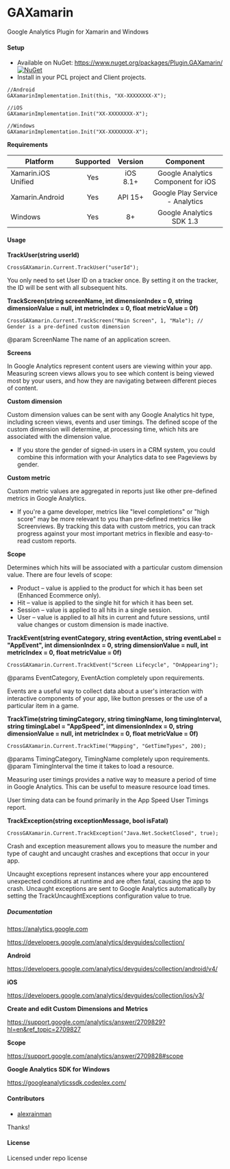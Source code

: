 # GAXamarin

Google Analytics Plugin for Xamarin and Windows

#### Setup
* Available on NuGet: https://www.nuget.org/packages/Plugin.GAXamarin/ [![NuGet](https://img.shields.io/nuget/v/Plugin.GAXamarin.svg?label=NuGet)](https://www.nuget.org/packages/Plugin.GAXamarin/)
* Install in your PCL project and Client projects.

```
//Android
GAXamarinImplementation.Init(this, "XX-XXXXXXXX-X");

//iOS
GAXamarinImplementation.Init("XX-XXXXXXXX-X");

//Windows
GAXamarinImplementation.Init("XX-XXXXXXXX-X");
```

**Requirements**

|Platform|Supported|Version|Component|
| ------------------- | :-----------: | :-----------: | :------------------: |
|Xamarin.iOS Unified|Yes|iOS 8.1+|Google Analytics Component for iOS|
|Xamarin.Android|Yes|API 15+|Google Play Service - Analytics|
|Windows|Yes|8+|Google Analytics SDK 1.3|

#### Usage

**TrackUser(string userId)**

```
CrossGAXamarin.Current.TrackUser("userId");
```

You only need to set User ID on a tracker once. By setting it on the tracker, the ID will be sent with all subsequent hits.

**TrackScreen(string screenName, int dimensionIndex = 0, string dimensionValue = null, int metricIndex = 0, float metricValue = 0f)**

```
CrossGAXamarin.Current.TrackScreen("Main Screen", 1, "Male"); // Gender is a pre-defined custom dimension
```

@param ScreenName The name of an application screen.
            
**Screens** 

In Google Analytics represent content users are viewing within your app. Measuring screen views allows you to see which content is being viewed most by your users, and how they are navigating between different pieces of content.

**Custom dimension** 

Custom dimension values can be sent with any Google Analytics hit type, including screen views, events and user timings. The defined scope of the custom dimension will determine, at processing time, which hits are associated with the dimension value.

* If you store the gender of signed-in users in a CRM system, you could combine this information with your Analytics data to see Pageviews by gender.

**Custom metric** 

Custom metric values are aggregated in reports just like other pre-defined metrics in Google Analytics.

* If you're a game developer, metrics like "level completions" or "high score" may be more relevant to you than pre-defined metrics like Screenviews. By tracking this data with custom metrics, you can track progress against your most important metrics in flexible and easy-to-read custom reports.

**Scope** 

Determines which hits will be associated with a particular custom dimension value. There are four levels of scope:

* Product – value is applied to the product for which it has been set (Enhanced Ecommerce only).
* Hit – value is applied to the single hit for which it has been set.
* Session – value is applied to all hits in a single session.
* User – value is applied to all hits in current and future sessions, until value changes or custom dimension is made inactive.

**TrackEvent(string eventCategory, string eventAction, string eventLabel = "AppEvent", int dimensionIndex = 0, string dimensionValue = null, int metricIndex = 0, float metricValue = 0f)**

```
CrossGAXamarin.Current.TrackEvent("Screen Lifecycle", "OnAppearing");
```

@params EventCategory, EventAction completely upon requirements.

Events are a useful way to collect data about a user's interaction with interactive components of your app, like button presses or the use of a particular item in a game.

**TrackTime(string timingCategory, string timingName, long timingInterval, string timingLabel = "AppSpeed", int dimensionIndex = 0, string dimensionValue = null, int metricIndex = 0, float metricValue = 0f)**

```
CrossGAXamarin.Current.TrackTime("Mapping", "GetTimeTypes", 200);
```

@params TimingCategory, TimingName completely upon requirements.
@param TimingInterval the time it takes to load a resource.

Measuring user timings provides a native way to measure a period of time in Google Analytics. This can be useful to measure resource load times.

User timing data can be found primarily in the App Speed User Timings report.

**TrackException(string exceptionMessage, bool isFatal)**

```
CrossGAXamarin.Current.TrackException("Java.Net.SocketClosed", true);
```

Crash and exception measurement allows you to measure the number and type of caught and uncaught crashes and exceptions that occur in your app.

Uncaught exceptions represent instances where your app encountered unexpected conditions at runtime and are often fatal, causing the app to crash. Uncaught exceptions are sent to Google Analytics automatically by setting the TrackUncaughtExceptions configuration value to true.

##### Documentation

https://analytics.google.com

https://developers.google.com/analytics/devguides/collection/

**Android**

https://developers.google.com/analytics/devguides/collection/android/v4/

**iOS**

https://developers.google.com/analytics/devguides/collection/ios/v3/

**Create and edit Custom Dimensions and Metrics**

https://support.google.com/analytics/answer/2709829?hl=en&ref_topic=2709827

**Scope**

https://support.google.com/analytics/answer/2709828#scope

**Google Analytics SDK for Windows**

https://googleanalyticssdk.codeplex.com/

#### Contributors
* [alexrainman](https://github.com/alexrainman)

Thanks!

#### License
Licensed under repo license
